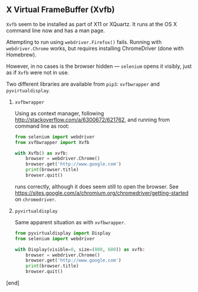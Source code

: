 ## X Virtual FrameBuffer (Xvfb)

`Xvfb` seem to be installed as part of X11 or XQuartz. It runs at the OS X command line now and has a man page.

Attempting to run using `webdriver.Firefox()` fails. Running with `webdriver.Chrome` works, but requires installing ChromeDriver (done with Homebrew).

However, in no cases is the browser hidden — `selenium` opens it visibly, just as if `Xvfb` were not in use.

Two different libraries are available from `pip3`: `xvfbwrapper` and `pyvirtualdisplay`.

 1. `xvfbwrapper`

    Using as context manager, following http://stackoverflow.com/a/6300672/621762, and running from command line as root:
    
    ```python
    from selenium import webdriver
    from xvfbwrapper import Xvfb
    
    with Xvfb() as xvfb:
        browser = webdriver.Chrome()
        browser.get('http://www.google.com')
        print(browser.title)
        browser.quit()
    ```

    runs correctly, although it does seem still to open the browser. See https://sites.google.com/a/chromium.org/chromedriver/getting-started on `chromedriver`.

 
 1. `pyvirtualdisplay`

    Same apparent situation as with `xvfbwrapper`.

    ```python
    from pyvirtualdisplay import Display
    from selenium import webdriver
    
    with Display(visible=0, size=(800, 600)) as xvfb:
        browser = webdriver.Chrome()
        browser.get('http://www.google.com')
        print(browser.title)
        browser.quit()
    ```

[end]